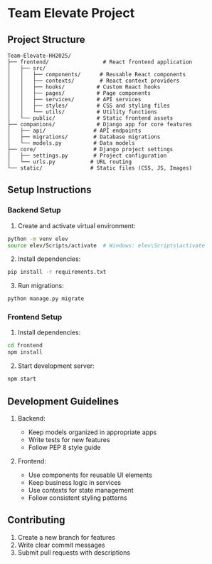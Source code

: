 # Team Elevate Project

## Project Structure

```
Team-Elevate-HH2025/
├── frontend/                 # React frontend application
│   ├── src/
│   │   ├── components/      # Reusable React components
│   │   ├── contexts/        # React context providers
│   │   ├── hooks/          # Custom React hooks
│   │   ├── pages/          # Page components
│   │   ├── services/       # API services
│   │   ├── styles/         # CSS and styling files
│   │   └── utils/          # Utility functions
│   └── public/             # Static frontend assets
├── companions/             # Django app for core features
│   ├── api/               # API endpoints
│   ├── migrations/        # Database migrations
│   └── models.py          # Data models
├── core/                  # Django project settings
│   ├── settings.py        # Project configuration
│   └── urls.py           # URL routing
└── static/               # Static files (CSS, JS, Images)

```

## Setup Instructions

### Backend Setup
1. Create and activate virtual environment:
```bash
python -m venv elev
source elev/Scripts/activate  # Windows: elev\Scripts\activate
```

2. Install dependencies:
```bash
pip install -r requirements.txt
```

3. Run migrations:
```bash
python manage.py migrate
```

### Frontend Setup
1. Install dependencies:
```bash
cd frontend
npm install
```

2. Start development server:
```bash
npm start
```

## Development Guidelines

1. Backend:
   - Keep models organized in appropriate apps
   - Write tests for new features
   - Follow PEP 8 style guide

2. Frontend:
   - Use components for reusable UI elements
   - Keep business logic in services
   - Use contexts for state management
   - Follow consistent styling patterns

## Contributing
1. Create a new branch for features
2. Write clear commit messages
3. Submit pull requests with descriptions

